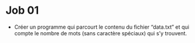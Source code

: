 # Job 01

* Créer un programme qui parcourt le contenu du fichier “data.txt” et qui compte le nombre de mots (sans caractère spéciaux) qui s’y trouvent.